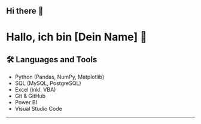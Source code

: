 ## Hi there 👋

<!--
**sakr26/sakr26** is a ✨ _special_ ✨ repository because its `README.md` (this file) appears on your GitHub profile.

Here are some ideas to get you started:

- 🔭 I’m currently working on ...
- 🌱 I’m currently learning ...
- 👯 I’m looking to collaborate on ...
- 🤔 I’m looking for help with ...
- 💬 Ask me about ...
- 📫 How to reach me: ...
- 😄 Pronouns: ...
- ⚡ Fun fact: ...
-->

# Hallo, ich bin [Dein Name] 👋

## 🛠️ Languages and Tools

- Python (Pandas, NumPy, Matplotlib)
- SQL (MySQL, PostgreSQL)
- Excel (inkl. VBA)
- Git & GitHub
- Power BI
- Visual Studio Code

---
